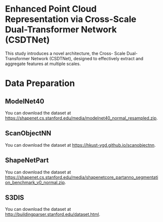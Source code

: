 # Enhanced Point Cloud Representation via Cross-Scale Dual-Transformer Network (CSDTNet)
 This study introduces a novel architecture, the Cross- Scale Dual-Transformer Network (CSDTNet), designed to effectively extract and aggregate features at multiple scales.


# Data Preparation
## ModelNet40
You can download the dataset at https://shapenet.cs.stanford.edu/media/modelnet40_normal_resampled.zip.
## ScanObjectNN 
You can download the dataset at https://hkust-vgd.github.io/scanobjectnn.
## ShapeNetPart
You can download the dataset at https://shapenet.cs.stanford.edu/media/shapenetcore_partanno_segmentation_benchmark_v0_normal.zip.
## S3DIS 
You can download the dataset at http://buildingparser.stanford.edu/dataset.html.
